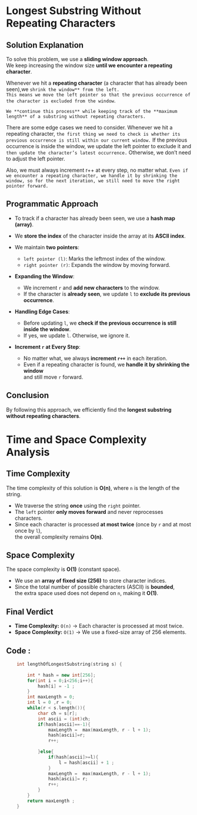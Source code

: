 # Longest Substring Without Repeating Characters

## Solution Explanation

To solve this problem, we use a **sliding window approach**.  
We keep increasing the window size **until we encounter a repeating character**.  

Whenever we hit a **repeating character** (a character that has already been seen),we `shrink the window** from the left.`  
`This means we move the left pointer so that the previous occurrence of the character is excluded from the window`.  

`We **continue this process** while keeping track of the **maximum length** of a substring without repeating characters.`

There are some edge cases we need to consider. Whenever we hit a repeating character, `the first thing we need to check is whether its previous occurrence is still within our current window.` If the previous occurrence is inside the window, we update the left pointer to exclude it and `then update the character’s latest occurrence.` Otherwise, we don’t need to adjust the left pointer.

Also, we must always increment r++ at every step, no matter what. `Even if we encounter a repeating character, we handle it by shrinking the window, so for the next iteration, we still need to move the right pointer forward.`

## Programmatic Approach

- To track if a character has already been seen, we use a **hash map (array)**.
- We **store the index** of the character inside the array at its **ASCII index**.
- We maintain **two pointers**:
  - `left pointer (l)`: Marks the leftmost index of the window.
  - `right pointer (r)`: Expands the window by moving forward.

- **Expanding the Window**:  
  - We increment `r` and **add new characters** to the window.
  - If the character is **already seen**, we update `l` to **exclude its previous occurrence**.

- **Handling Edge Cases**:  
  - Before updating `l`, we **check if the previous occurrence is still inside the window**.
  - If yes, we update `l`. Otherwise, we ignore it.

- **Increment `r` at Every Step**:  
  - No matter what, we always **increment `r++`** in each iteration.
  - Even if a repeating character is found, we **handle it by shrinking the window**  
    and still move `r` forward.

## Conclusion

By following this approach, we efficiently find the **longest substring without repeating characters**.


# Time and Space Complexity Analysis

## **Time Complexity**

The time complexity of this solution is **O(n)**, where `n` is the length of the string.

- We traverse the string **once** using the `right` pointer.
- The `left` pointer **only moves forward** and never reprocesses characters.
- Since each character is processed **at most twice** (once by `r` and at most once by `l`),  
  the overall complexity remains **O(n)**.

## **Space Complexity**

The space complexity is **O(1)** (constant space).

- We use an **array of fixed size (256)** to store character indices.
- Since the total number of possible characters (ASCII) is **bounded**,  
  the extra space used does not depend on `n`, making it **O(1)**.

## **Final Verdict**
- **Time Complexity:** `O(n)` → Each character is processed at most twice.
- **Space Complexity:** `O(1)` → We use a fixed-size array of 256 elements.


## Code :
```cpp
    int lengthOfLongestSubstring(string s) {
        
        int * hash = new int[256];
        for(int i = 0;i<256;i++){
            hash[i] = -1 ;
        }
        int maxLength = 0;
        int l = 0 ,r = 0;
        while(r < s.length()){
            char ch = s[r];
            int ascii = (int)ch;
            if(hash[ascii]==-1){
                maxLength =  max(maxLength, r - l + 1);
                hash[ascii]=r;
                r++; 
               
            }else{
                if(hash[ascii]>=l){
                    l = hash[ascii] + 1 ;
                } 
                maxLength =  max(maxLength, r - l + 1);
                hash[ascii]= r;
                r++;
            }          
        }
        return maxLength ;
    }
```